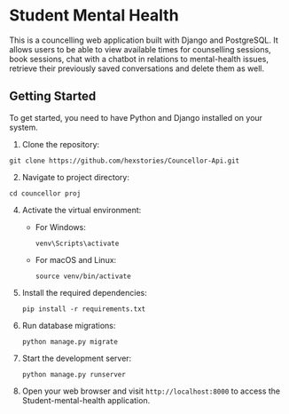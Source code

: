 # Student Mental Health

This is a councelling web application built with Django and PostgreSQL. It allows users to be able to view available times for counselling sessions, book sessions, chat with a chatbot in relations to mental-health issues,  retrieve their previously saved conversations and delete them as well.

## Getting Started

To get started, you need to have Python and Django installed on your system. 

1. Clone the repository:
 ```shell
git clone https://github.com/hexstories/Councellor-Api.git
```

2. Navigate to project directory:
 ```shell
cd councellor proj
```

4. Activate the virtual environment:

    - For Windows:

      ```shell
      venv\Scripts\activate
      ```

    - For macOS and Linux:

      ```shell
      source venv/bin/activate
      ```

4. Install the required dependencies:

    ```shell
    pip install -r requirements.txt
    ```

5. Run database migrations:

    ```shell
    python manage.py migrate
    ```

6. Start the development server:

    ```shell
    python manage.py runserver
    ```

7. Open your web browser and visit `http://localhost:8000` to access the Student-mental-health application.





    
